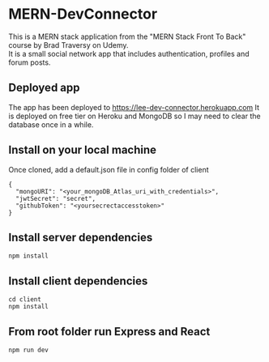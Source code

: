 # MERN-DevConnector
This is a MERN stack application from the "MERN Stack Front To Back" course by Brad Traversy on Udemy.  
It is a small social network app that includes authentication, profiles and forum posts.

## Deployed app
The app has been deployed to https://lee-dev-connector.herokuapp.com
It is deployed on free tier on Heroku and MongoDB so I may need to clear the database once in a while.

## Install on your local machine
Once cloned, add a default.json file in config folder of client
```
{
  "mongoURI": "<your_mongoDB_Atlas_uri_with_credentials>",
  "jwtSecret": "secret",
  "githubToken": "<yoursecrectaccesstoken>"
}
```

## Install server dependencies
```
npm install
```
## Install client dependencies
```
cd client
npm install
```
## From root folder run Express and React
```
npm run dev
```
